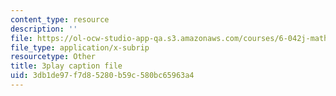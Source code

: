 ```yaml
---
content_type: resource
description: ''
file: https://ol-ocw-studio-app-qa.s3.amazonaws.com/courses/6-042j-mathematics-for-computer-science-spring-2015/3db1de97f7d85280b59c580bc65963a4_YVQdVzSkcmQ.vtt
file_type: application/x-subrip
resourcetype: Other
title: 3play caption file
uid: 3db1de97-f7d8-5280-b59c-580bc65963a4
---
```

